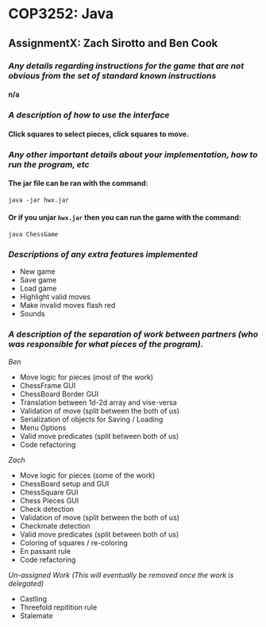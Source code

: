 # COP3252: Java
## AssignmentX: Zach Sirotto and Ben Cook


### _*Any details regarding instructions for the game that are not obvious from the set of standard known instructions*_
#### n/a

### _*A description of how to use the interface*_
#### Click squares to select pieces, click squares to move.

### _*Any other important details about your implementation, how to run the program, etc*_
#### The jar file can be ran with the command:
    java -jar hwx.jar
#### Or if you unjar `hwx.jar` then you can run the game with the command:
    java ChessGame

### _*Descriptions of any extra features implemented*_
 * New game
 * Save game
 * Load game
 * Highlight valid moves
 * Make invalid moves flash red
 * Sounds

### _*A description of the separation of work between partners (who was responsible for what pieces of the program).*_
*Ben*
 * Move logic for pieces (most of the work)
 * ChessFrame GUI
 * ChessBoard Border GUI
 * Translation between 1d-2d array and vise-versa
 * Validation of move (split between the both of us)
 * Serialization of objects for Saving / Loading
 * Menu Options
 * Valid move predicates (split between both of us)
 * Code refactoring

*Zach*
 * Move logic for pieces (some of the work)
 * ChessBoard setup and GUI
 * ChessSquare GUI
 * Chess Pieces GUI
 * Check detection
 * Validation of move (split between the both of us)
 * Checkmate detection
 * Valid move predicates (split between both of us)
 * Coloring of squares / re-coloring
 * En passant rule
 * Code refactoring

*Un-assigned Work* _(This will eventually be removed once the work is delegated)_
 * Castling
 * Threefold repitition rule
 * Stalemate